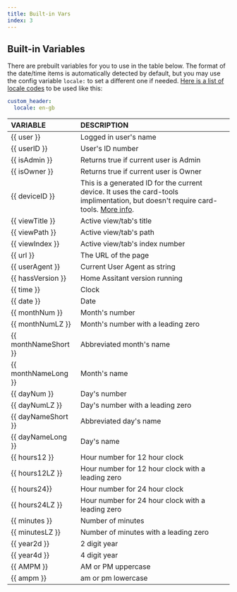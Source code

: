 ```yaml
---
title: Built-in Vars
index: 3
---
```


## Built-in Variables

There are prebuilt variables for you to use in the table below. The format of the date/time items is automatically detected by default, but you may use the config variable `locale:` to set a different one if needed. [Here is a list of locale codes](http://download1.parallels.com/SiteBuilder/Windows/docs/3.2/en_US/sitebulder-3.2-win-sdk-localization-pack-creation-guide/30801.htm) to be used like this:

```yaml
custom_header:
  locale: en-gb
```

| VARIABLE             | DESCRIPTION                                                                                                                                                                                                  |
| :------------------- | :----------------------------------------------------------------------------------------------------------------------------------------------------------------------------------------------------------- |
| {{ user }}           | Logged in user's name                                                                                                                                                                                        |
| {{ userID }}         | User's ID number                                                                                                                                                                                             |
| {{ isAdmin }}        | Returns true if current user is Admin                                                                                                                                                                        |
| {{ isOwner }}        | Returns true if current user is Owner                                                                                                                                                                        |
| {{ deviceID }}       | This is a generated ID for the current device. It uses the card-tools implimentation, but doesn't require card-tools. [More info](https://github.com/thomasloven/lovelace-card-tools#card-toolssrcdeviceid). |
| {{ viewTitle }}      | Active view/tab's title                                                                                                                                                                                      |
| {{ viewPath }}       | Active view/tab's path                                                                                                                                                                                       |
| {{ viewIndex }}      | Active view/tab's index number                                                                                                                                                                               |
| {{ url }}            | The URL of the page                                                                                                                                                                                          |
| {{ userAgent }}      | Current User Agent as string                                                                                                                                                                                 |
| {{ hassVersion }}    | Home Assitant version running                                       |
| {{ time }}           | Clock                                                                                                                                                                                                        |
| {{ date }}           | Date                                                                                                                                                                                                         |
| {{ monthNum }}       | Month's number                                                                                                                                                                                               |
| {{ monthNumLZ }}     | Month's number with a leading zero                                                                                                                                                                           |
| {{ monthNameShort }} | Abbreviated month's name                                                                                                                                                                                     |
| {{ monthNameLong }}  | Month's name                                                                                                                                                                                                 |
| {{ dayNum }}         | Day's number                                                                                                                                                                                                 |
| {{ dayNumLZ }}       | Day's number with a leading zero                                                                                                                                                                             |
| {{ dayNameShort }}   | Abbreviated day's name                                                                                                                                                                                       |
| {{ dayNameLong }}    | Day's name                                                                                                                                                                                                   |
| {{ hours12 }}        | Hour number for 12 hour clock                                                                                                                                                                                |
| {{ hours12LZ }}      | Hour number for 12 hour clock with a leading zero                                                                                                                                                            |
| {{ hours24}}         | Hour number for 24 hour clock                                                                                                                                                                                |
| {{ hours24LZ }}      | Hour number for 24 hour clock with a leading zero                                                                                                                                                            |
| {{ minutes }}        | Number of minutes                                                                                                                                                                                            |
| {{ minutesLZ }}      | Number of minutes with a leading zero                                                                                                                                                                        |
| {{ year2d }}         | 2 digit year                                                                                                                                                                                                 |
| {{ year4d }}         | 4 digit year                                                                                                                                                                                                 |
| {{ AMPM }}           | AM or PM uppercase                                                                                                                                                                                           |
| {{ ampm }}           | am or pm lowercase                                                                                                                                                                                           |
